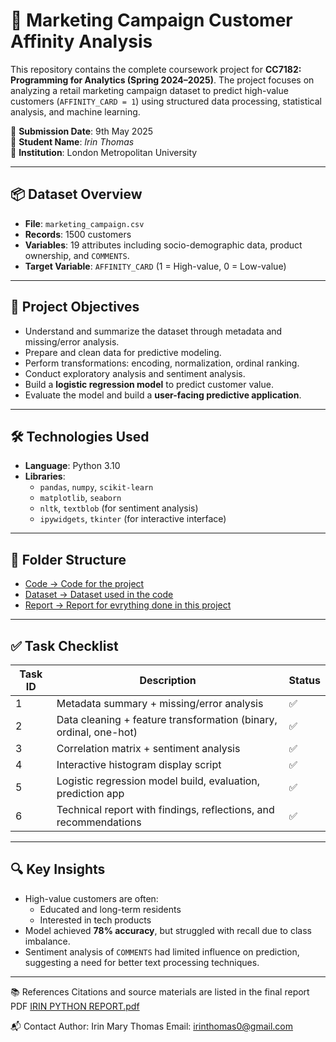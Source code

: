 # 🧠 Marketing Campaign Customer Affinity Analysis

This repository contains the complete coursework project for **CC7182: Programming for Analytics (Spring 2024–2025)**. The project focuses on analyzing a retail marketing campaign dataset to predict high-value customers (`AFFINITY_CARD = 1`) using structured data processing, statistical analysis, and machine learning.

📅 **Submission Date**: 9th May 2025  
👤 **Student Name**: *Irin Thomas*  
🏫 **Institution**: London Metropolitan University

---

## 📦 Dataset Overview

- **File**: `marketing_campaign.csv`
- **Records**: 1500 customers
- **Variables**: 19 attributes including socio-demographic data, product ownership, and `COMMENTS`.
- **Target Variable**: `AFFINITY_CARD` (1 = High-value, 0 = Low-value)

---

## 🎯 Project Objectives

- Understand and summarize the dataset through metadata and missing/error analysis.
- Prepare and clean data for predictive modeling.
- Perform transformations: encoding, normalization, ordinal ranking.
- Conduct exploratory analysis and sentiment analysis.
- Build a **logistic regression model** to predict customer value.
- Evaluate the model and build a **user-facing predictive application**.

---

## 🛠️ Technologies Used

- **Language**: Python 3.10
- **Libraries**:
  - `pandas`, `numpy`, `scikit-learn`
  - `matplotlib`, `seaborn`
  - `nltk`, `textblob` (for sentiment analysis)
  - `ipywidgets`, `tkinter` (for interactive interface)

---

## 📂 Folder Structure

- [Code -> Code for the project](https://github.com/Irin-Thomas/Marketing-Campaign-Customer-Analysis/tree/main/Code) 
- [Dataset -> Dataset used in the code](https://github.com/Irin-Thomas/Marketing-Campaign-Customer-Analysis/blob/main/Dataset/Marketing%20Campaign%20data.csv)
- [Report -> Report for evrything done in this project](https://github.com/Irin-Thomas/Marketing-Campaign-Customer-Analysis/blob/main/Report/IRIN%20%20PYTHON%20REPORT.pdf)
---

## ✅ Task Checklist

| Task ID | Description                                                             | Status |
|--------|-------------------------------------------------------------------------|--------|
| 1      | Metadata summary + missing/error analysis                               | ✅     |
| 2      | Data cleaning + feature transformation (binary, ordinal, one-hot)       | ✅     |
| 3      | Correlation matrix + sentiment analysis                                 | ✅     |
| 4      | Interactive histogram display script                                    | ✅     |
| 5      | Logistic regression model build, evaluation, prediction app             | ✅     |
| 6      | Technical report with findings, reflections, and recommendations        | ✅     |

---

## 🔍 Key Insights

- High-value customers are often:
  - Educated and long-term residents
  - Interested in tech products
- Model achieved **78% accuracy**, but struggled with recall due to class imbalance.
- Sentiment analysis of `COMMENTS` had limited influence on prediction, suggesting a need for better text processing techniques.

---
📚 References
Citations and source materials are listed in the final report PDF [IRIN PYTHON REPORT.pdf](https://github.com/Irin-Thomas/Marketing-Campaign-Customer-Analysis/blob/main/Report/IRIN%20%20PYTHON%20REPORT.pdf) 

📬 Contact
Author: Irin Mary Thomas
Email: irinthomas0@gmail.com
